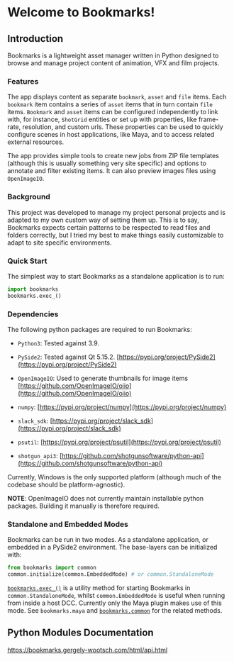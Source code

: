 # Welcome to Bookmarks!

## Introduction

Bookmarks is a lightweight asset manager written in Python designed to
browse and manage project content of animation, VFX and film projects.

### Features

The app displays content as separate `bookmark`, `asset` and `file` items. Each
`bookmark` item contains a series of `asset` items that in turn contain `file`
items. `Bookmark` and `asset` items can be configured independently to link with,
for instance, `ShotGrid` entities or set up with properties, like frame-rate,
resolution, and custom urls. These properties can be used to quickly configure scenes
in host applications, like Maya, and to access related external resources.

The app provides simple tools to create new jobs from ZIP file templates (although this
is usually something very site specific) and options to annotate and filter existing
items. It can also preview images files using `OpenImageIO`.

### Background

This project was developed to manage my project personal projects and is adapted to my
own custom way of setting them up. This is to say, Bookmarks expects certain patterns to
be respected to read files and folders correctly, but I tried my best to make things
easily customizable to adapt to site specific environments.

### Quick Start

The simplest way to start Bookmarks as a standalone application is to run:

```python
import bookmarks
bookmarks.exec_()
```

### Dependencies

The following python packages are required to run Bookmarks:


* `Python3`: Tested against 3.9.


* `PySide2`: Tested against Qt 5.15.2. [https://pypi.org/project/PySide2](https://pypi.org/project/PySide2)


* `OpenImageIO`: Used to generate thumbnails for image items [https://github.com/OpenImageIO/oiio](https://github.com/OpenImageIO/oiio)


* `numpy`: [https://pypi.org/project/numpy](https://pypi.org/project/numpy)


* `slack_sdk`: [https://pypi.org/project/slack_sdk](https://pypi.org/project/slack_sdk)


* `psutil`: [https://pypi.org/project/psutil](https://pypi.org/project/psutil)


* `shotgun_api3`: [https://github.com/shotgunsoftware/python-api](https://github.com/shotgunsoftware/python-api)

Currently, Windows is the only supported platform (although much of the codebase should
be platform-agnostic).

**NOTE**: OpenImageIO does not currently maintain installable python packages. Building it
manually is therefore required.

### Standalone and Embedded Modes

Bookmarks can be run in two modes. As a standalone application, or embedded in a
PySide2 environment. The base-layers can be initialized with:

```python
from bookmarks import common
common.initialize(common.EmbeddedMode) # or common.StandaloneMode
```

[`bookmarks.exec_()`](api/main.md#bookmarks.exec_) is a utility method for starting Bookmarks in
`common.StandaloneMode`, whilst `common.EmbeddedMode` is useful when
running from inside a host DCC. Currently only the Maya plugin makes use of this mode.
See `bookmarks.maya` and [`bookmarks.common`](api/common.md#module-bookmarks.common) for the related methods.


## Python Modules Documentation

https://bookmarks.gergely-wootsch.com/html/api.html

